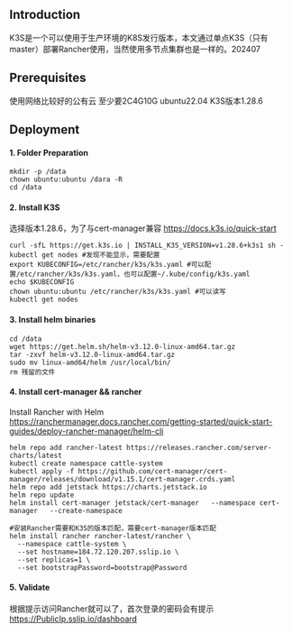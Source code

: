 ## Introduction
K3S是一个可以使用于生产环境的K8S发行版本，本文通过单点K3S（只有master）部署Rancher使用，当然使用多节点集群也是一样的。202407
## Prerequisites
使用网络比较好的公有云
至少要2C4G10G
ubuntu22.04
K3S版本1.28.6
## Deployment

#### 1. Folder Preparation
```
mkdir -p /data
chown ubuntu:ubuntu /dara -R
cd /data
```

#### 2. Install K3S
选择版本1.28.6，为了与cert-manager兼容
https://docs.k3s.io/quick-start
```
curl -sfL https://get.k3s.io | INSTALL_K3S_VERSION=v1.28.6+k3s1 sh -
kubectl get nodes #发现不能显示，需要配置
export KUBECONFIG=/etc/rancher/k3s/k3s.yaml #可以配置/etc/rancher/k3s/k3s.yaml，也可以配置~/.kube/config/k3s.yaml
echo $KUBECONFIG
chown ubuntu:ubuntu /etc/rancher/k3s/k3s.yaml #可以读写
kubectl get nodes
```

#### 3. Install helm binaries
```
cd /data
wget https://get.helm.sh/helm-v3.12.0-linux-amd64.tar.gz
tar -zxvf helm-v3.12.0-linux-amd64.tar.gz
sudo mv linux-amd64/helm /usr/local/bin/
rm 残留的文件
```

#### 4. Install cert-manager && rancher
Install Rancher with Helm
https://ranchermanager.docs.rancher.com/getting-started/quick-start-guides/deploy-rancher-manager/helm-cli

```
helm repo add rancher-latest https://releases.rancher.com/server-charts/latest
kubectl create namespace cattle-system
kubectl apply -f https://github.com/cert-manager/cert-manager/releases/download/v1.15.1/cert-manager.crds.yaml
helm repo add jetstack https://charts.jetstack.io
helm repo update
helm install cert-manager jetstack/cert-manager   --namespace cert-manager   --create-namespace

#安装Rancher需要和K3S的版本匹配，需要cert-manager版本匹配
helm install rancher rancher-latest/rancher \
  --namespace cattle-system \
  --set hostname=184.72.120.207.sslip.io \
  --set replicas=1 \
  --set bootstrapPassword=bootstrap@Password
```

#### 5. Validate
根据提示访问Rancher就可以了，首次登录的密码会有提示
https://PublicIp.sslip.io/dashboard
